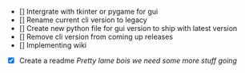 - [] Intergrate with tkinter or pygame for gui
- [] Rename current cli version to legacy
- [] Create new python file for gui version to ship with latest version
- [] Remove cli version from coming up releases
- [] Implementing wiki
- [x] Create a readme
_Pretty lame bois we need some more stuff going_
